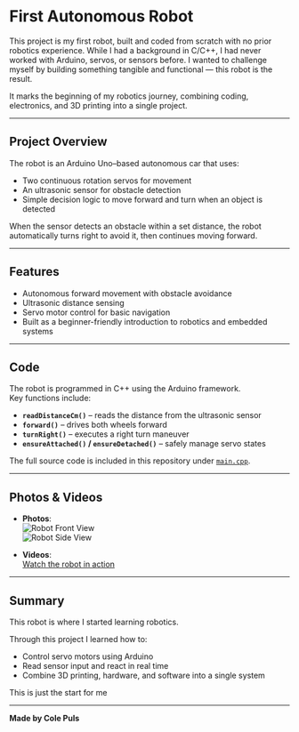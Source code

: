 # First Autonomous Robot

This project is my first robot, built and coded from scratch with no prior robotics experience. While I had a background in C/C++, I had never worked with Arduino, servos, or sensors before. I wanted to challenge myself by building something tangible and functional — this robot is the result.  

It marks the beginning of my robotics journey, combining coding, electronics, and 3D printing into a single project.  

---

## Project Overview

The robot is an Arduino Uno–based autonomous car that uses:  
- Two continuous rotation servos for movement  
- An ultrasonic sensor for obstacle detection  
- Simple decision logic to move forward and turn when an object is detected  

When the sensor detects an obstacle within a set distance, the robot automatically turns right to avoid it, then continues moving forward.

---

## Features

- Autonomous forward movement with obstacle avoidance  
- Ultrasonic distance sensing  
- Servo motor control for basic navigation  
- Built as a beginner-friendly introduction to robotics and embedded systems  

---

## Code

The robot is programmed in C++ using the Arduino framework.  
Key functions include:  
- **`readDistanceCm()`** – reads the distance from the ultrasonic sensor  
- **`forward()`** – drives both wheels forward  
- **`turnRight()`** – executes a right turn maneuver  
- **`ensureAttached()` / `ensureDetached()`** – safely manage servo states  

The full source code is included in this repository under [`main.cpp`](./main.cpp).

---

## Photos & Videos

- **Photos**:  
  ![Robot Front View](./assets/IMG_0051.png)  
  ![Robot Side View](./images/side.jpg)  

- **Videos**:  
  [Watch the robot in action](./videos/demo.mp4)  

---

## Summary

This robot is where I started learning robotics. 

Through this project I learned how to:  
- Control servo motors using Arduino  
- Read sensor input and react in real time  
- Combine 3D printing, hardware, and software into a single system  

This is just the start for me

---
**Made by Cole Puls**
